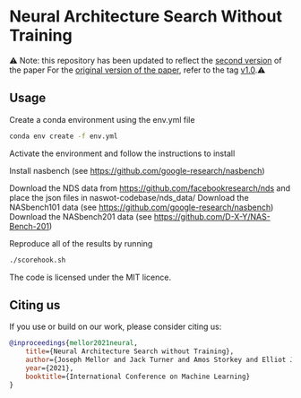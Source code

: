 # Neural Architecture Search Without Training 

:warning: Note: this repository has been updated to reflect the [second version](https://arxiv.org/abs/2006.04647) of the paper 
For the [original version of the paper](https://arxiv.org/abs/2006.04647v1), refer to the tag [v1.0](https://github.com/BayesWatch/nas-without-training/releases/tag/v1.0).:warning:

## Usage 

Create a conda environment using the env.yml file

```bash
conda env create -f env.yml
```

Activate the environment and follow the instructions to install

Install nasbench (see https://github.com/google-research/nasbench)

Download the NDS data from https://github.com/facebookresearch/nds and place the json files in naswot-codebase/nds_data/
Download the NASbench101 data (see https://github.com/google-research/nasbench)
Download the NASbench201 data (see https://github.com/D-X-Y/NAS-Bench-201)

Reproduce all of the results by running 

```bash
./scorehook.sh
```

The code is licensed under the MIT licence.

## Citing us

If you use or build on our work, please consider citing us:

```bibtex
@inproceedings{mellor2021neural,
    title={Neural Architecture Search without Training},
    author={Joseph Mellor and Jack Turner and Amos Storkey and Elliot J. Crowley},
    year={2021},
	booktitle={International Conference on Machine Learning}
}
```
